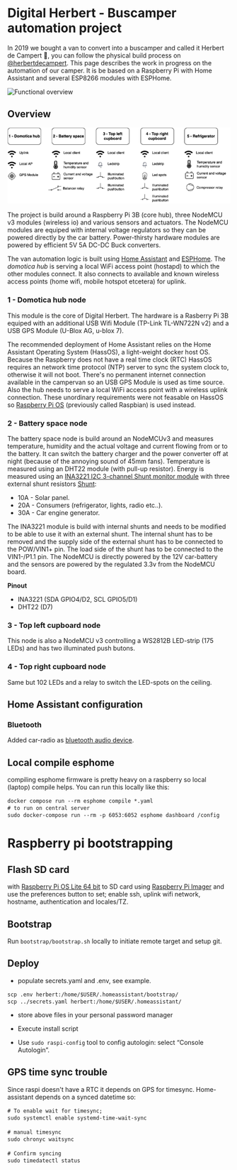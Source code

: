# Digital Herbert - Buscamper automation project

In 2019 we bought a van to convert into a buscamper and called it Herbert de Campert 🚐, you can follow the physical build process on [@herbertdecampert](https://www.instagram.com/herbertdecampert/). This page describes the work in progress on the automation of our camper. It is be based on a Raspberry Pi with Home Assistant and several ESP8266 modules with ESPHome.

![Functional overview](docs/digitalherbertsmall.gif "Functional overview")

## Overview

![Schematic overview](docs/Digital_Herbert.png "Schematic overview")

The project is build around a Raspberry Pi 3B (core hub), three NodeMCU v3 modules (wireless io) and various sensors and actuators. The NodeMCU modules are equiped with internal voltage regulators so they can be powered directly by the car battery. Power-thirsty hardware modules are powered by efficient 5V 5A DC-DC Buck converters.

The van automation logic is built using [Home Assistant](https://www.home-assistant.io/) and [ESPHome](https://esphome.io/). The _domotica hub_ is serving a local WiFi access point (hostapd) to which the other modules connect. It also connects to available and known wireless access points (home wifi, mobile hotspot etcetera) for uplink.

### 1 - Domotica hub node

This module is the core of Digital Herbert. The hardware is a Rasberry Pi 3B equiped with an additional USB Wifi Module (TP-Link TL-WN722N v2) and a USB GPS Module (U-Blox AG, u-blox 7).

The recommended deployment of Home Assistant relies on the Home Assistant Operating System (HassOS), a light-weight docker host OS. Because the Raspberry does not have a real time clock (RTC) HassOS requires an network time protocol (NTP) server to sync the system clock to, otherwise it will not boot. There's no permanent internet connection available in the campervan so an USB GPS Module is used as time source. Also the hub needs to serve a local WiFi access point with a wireless uplink connection. These unordinary requirements were not feasable on HassOS so [Raspberry Pi OS](https://www.raspberrypi.org/downloads/raspberry-pi-os/) (previously called Raspbian) is used instead.

### 2 - Battery space node

The battery space node is build around an NodeMCUv3 and measures temperature, humidity and the actual voltage and current flowing from or to the battery. It can switch the battery charger and the power converter off at night (because of the annoying sound of 45mm fans). Temperature is measured using an DHT22 module (with pull-up resistor). Energy is measured using an [INA3221 I2C 3-channel Shunt monitor module](https://nl.aliexpress.com/item/32828796768.html) with three external shunt resistors [Shunt](https://nl.aliexpress.com/item/4000064064917.html):

- 10A - Solar panel.
- 20A - Consumers (refrigerator, lights, radio etc..).
- 30A - Car engine generator.

The INA3221 module is build with internal shunts and needs to be modified to be able to use it with an external shunt. The internal shunt has to be removed and the supply side of the external shunt has to be connected to the POW/VIN1+ pin. The load side of the shunt has to be connected to the VIN1-/P1.1 pin. The NodeMCU is directly powered by the 12V car-battery and the sensors are powered by the regulated 3.3v from the NodeMCU board.

**Pinout**

- INA3221 (SDA GPIO4/D2, SCL GPIO5/D1)
- DHT22 (D7)

### 3 - Top left cupboard node

This node is also a NodeMCU v3 controlling a WS2812B LED-strip (175 LEDs) and has two illuminated push butons.

### 4 - Top right cupboard node

Same but 102 LEDs and a relay to switch the LED-spots on the ceiling.

## Home Assistant configuration

### Bluetooth

Added car-radio as [bluetooth audio device](https://github.com/evzone/hassio-bluepiaudio).

## Local compile esphome

compiling esphome firmware is pretty heavy on a raspberry so local (laptop) compile helps. You can run this locally like this:

```
docker compose run --rm esphome compile *.yaml
# to run on central server
sudo docker-compose run --rm -p 6053:6052 esphome dashboard /config
```

# Raspberry pi bootstrapping

## Flash SD card

with [Raspberry Pi OS Lite 64 bit](https://www.raspberrypi.org/downloads/raspberry-pi-os/) to SD card using [Raspberry Pi Imager](https://www.raspberrypi.com/software/) and use the preferences button to set; enable ssh, uplink wifi network, hostname, authentication and locales/TZ.

## Bootstrap

Run `bootstrap/bootstrap.sh` locally to initiate remote target and setup git.

## Deploy

- populate secrets.yaml and .env, see example.

```
scp .env herbert:/home/$USER/.homeassistant/bootstrap/
scp ../secrets.yaml herbert:/home/$USER/.homeassistant/
```

- store above files in your personal password manager
- Execute install script

- Use `sudo raspi-config` tool to config autologin: select “Console Autologin”.

## GPS time sync trouble

Since raspi doesn't have a RTC it depends on GPS for timesync. Home-assistant depends on a synced datetime so:

```
# To enable wait for timesync;
sudo systemctl enable systemd-time-wait-sync

# manual timesync
sudo chronyc waitsync

# Confirm syncing
sudo timedatectl status
```
